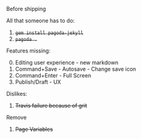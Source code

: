 
Before shipping


All that someone has to do:

1. ~~`gem install pagoda-jekyll`~~
2. ~~`pagoda .`~~

Features missing:

0. Editing user experience - new markdown
1. Command+Save - Autosave - Change save icon
2. Command+Enter - Full Screen
3. Publish/Draft - UX


Dislikes:

1. ~~Travis failure because of grit~~

Remove

1. ~~Page Variables~~
